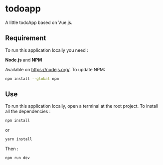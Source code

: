 # todoapp

A little todoApp based on Vue.js.

## Requirement

To run this application locally you need :

**Node.js** and **NPM**

Available on https://nodejs.org/.
To update NPM:

```sh
npm install --global npm
```
## Use

To run this application locally, open a terminal at the root project. To install all the dependencies :

```sh
npm install
```

or

```sh
yarn install
```

Then :

```sh
npm run dev
```